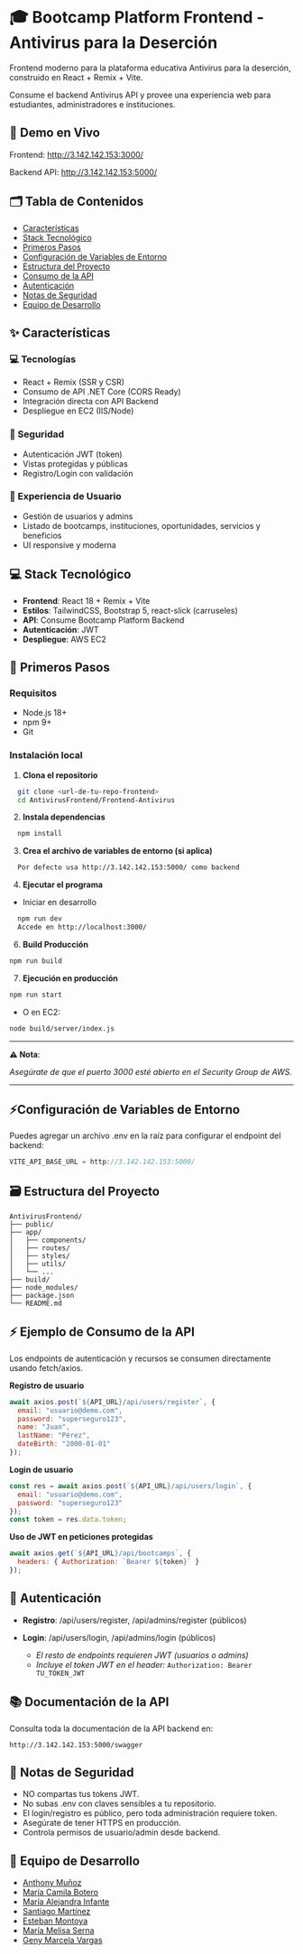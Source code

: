 # 🎓 Bootcamp Platform Frontend - Antivirus para la Deserción
Frontend moderno para la plataforma educativa Antivirus para la deserción, construido en React + Remix + Vite.

Consume el backend Antivirus API y provee una experiencia web para estudiantes, administradores e instituciones.

## 🚀 Demo en Vivo
Frontend: http://3.142.142.153:3000/

Backend API: http://3.142.142.153:5000/

## 🗂️ Tabla de Contenidos

- [Características](#-características)
- [Stack Tecnológico](#-stack-tecnológico)
- [Primeros Pasos](#-Primeros-Pasos)
- [Configuración de Variables de Entorno](#-Configuración-de-Variables-de-Entorno)
- [Estructura del Proyecto](#-Estructura-del-Proyecto)
- [Consumo de la API](#-Ejemplo-de-Consumo-de-la-API)
- [Autenticación](#-Autenticación)
- [Notas de Seguridad](#-Notas-de-Seguridad)
- [Equipo de Desarrollo](#-Equipo-de-Desarrollo)

## ✨ Características

### 💻 Tecnologías
* React + Remix (SSR y CSR)
* Consumo de API .NET Core (CORS Ready)
* Integración directa con API Backend
* Despliegue en EC2 (IIS/Node)

### 🔐 Seguridad
* Autenticación JWT (token)
* Vistas protegidas y públicas
* Registro/Login con validación

### 👥 Experiencia de Usuario
* Gestión de usuarios y admins
* Listado de bootcamps, instituciones, oportunidades, servicios y beneficios
* UI responsive y moderna

## 💻 Stack Tecnológico

* **Frontend**: React 18 + Remix + Vite
* **Estilos**: TailwindCSS, Bootstrap 5, react-slick (carruseles)
* **API**: Consume Bootcamp Platform Backend
* **Autenticación**: JWT
* **Despliegue**: AWS EC2

## 🏁 Primeros Pasos

### Requisitos

- Node.js 18+
- npm 9+
- Git

### Instalación local

1. **Clona el repositorio**
```bash
  git clone <url-de-tu-repo-frontend>
  cd AntivirusFrontend/Frontend-Antivirus
```

2. **Instala dependencias**
```bash
  npm install
```

3. **Crea el archivo de variables de entorno (si aplica)**
```bash
  Por defecto usa http://3.142.142.153:5000/ como backend
```

4. **Ejecutar el programa**

-  Iniciar en desarrollo
```bash
  npm run dev
  Accede en http://localhost:3000/
```

6. **Build Producción**
```bash
npm run build
```
7. **Ejecución en producción**

```bash
npm run start
```
* O en EC2:
```bash
node build/server/index.js
```

---
**⚠️ Nota**: 

*Asegúrate de que el puerto 3000 esté abierto en el Security Group de AWS.*

---

## ⚡️Configuración de Variables de Entorno

Puedes agregar un archivo .env en la raíz para configurar el endpoint del backend:
```js
VITE_API_BASE_URL = http://3.142.142.153:5000/
```

## 🗃️ Estructura del Proyecto

```
AntivirusFrontend/
├── public/
├── app/
│   ├── components/
│   ├── routes/
│   ├── styles/
│   ├── utils/
│   └── ...
├── build/
├── node_modules/
├── package.json
└── README.md
```
## ⚡ Ejemplo de Consumo de la API

Los endpoints de autenticación y recursos se consumen directamente usando fetch/axios.

**Registro de usuario**

```js
await axios.post(`${API_URL}/api/users/register`, {
  email: "usuario@demo.com",
  password: "superseguro123",
  name: "Juan",
  lastName: "Pérez",
  dateBirth: "2000-01-01"
});
```

**Login de usuario**

```js
const res = await axios.post(`${API_URL}/api/users/login`, {
  email: "usuario@demo.com",
  password: "superseguro123"
});
const token = res.data.token;
```

**Uso de JWT en peticiones protegidas**
```js
await axios.get(`${API_URL}/api/bootcamps`, {
  headers: { Authorization: `Bearer ${token}` }
});
```

## 🔐 Autenticación

* **Registro**: /api/users/register, /api/admins/register (públicos)
* **Login**: /api/users/login, /api/admins/login (públicos)

  * *El resto de endpoints requieren JWT (usuarios o admins)*
  * *Incluye el token JWT en el header:* `Authorization: Bearer TU_TOKEN_JWT`

## 📚 Documentación de la API

Consulta toda la documentación de la API backend en:

`http://3.142.142.153:5000/swagger`


## 📝 Notas de Seguridad

* NO compartas tus tokens JWT.
* No subas .env con claves sensibles a tu repositorio.
* El login/registro es público, pero toda administración requiere token.
* Asegúrate de tener HTTPS en producción.
* Controla permisos de usuario/admin desde backend.

## 👥 Equipo de Desarrollo

* [Anthony Muñoz](https://github.com/AnthonyCarmine)
* [María Camila Botero](https://github.com/mcamilabotero3)
* [María Alejandra Infante](https://github.com/MarialeInf)
* [Santiago Martínez](https://github.com/SantiagoMartinez22)
* [Esteban Montoya](https://github.com/emontoyab)
* [María Melisa Serna](https://github.com/Pantone7427)
* [Geny Marcela Vargas](https://github.com/genyvarsua)

